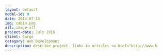 ```yaml
---
layout: default
modal-id: 9
date: 2014-07-18
img: cabin.png
alt: image-alt
project-date: July 2016
client: Surge
category: Web Development
description: describe project. links to articles <a href="http://www.kiro7.com/news/local/new-website-selling-unused-ferry-tickets/362473693">here</a> and <a href="http://www.vashonloop.com/article/discounted-ferry-passes-ferrytailcom">here</a>.
---
```

